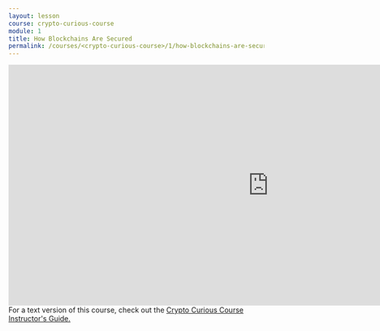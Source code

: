 ```yaml
---
layout: lesson
course: crypto-curious-course
module: 1
title: How Blockchains Are Secured
permalink: /courses/<crypto-curious-course>/1/how-blockchains-are-secured
---
```


<iframe src="https://www.youtube.com/embed/a_fPuVPzKtk" width="1024" height="475" frameborder="0" allowfullscreen="allowfullscreen"></iframe>

<span class="openingParagraph">
For a text version of this course, check out the <a href="https://ccc.weteachblockchain.org/">Crypto Curious Course Instructor's Guide.</a>
</span>